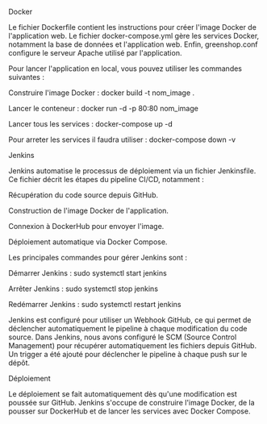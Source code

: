 Docker

Le fichier Dockerfile contient les instructions pour créer l'image Docker de l'application web. Le fichier docker-compose.yml gère les services Docker, notamment la base de données et l'application web. Enfin, greenshop.conf configure le serveur Apache utilisé par l'application.

Pour lancer l'application en local, vous pouvez utiliser les commandes suivantes :

Construire l'image Docker : docker build -t nom_image .

Lancer le conteneur : docker run -d -p 80:80 nom_image

Lancer tous les services : docker-compose up -d

Pour arreter les services il faudra utiliser : docker-compose down -v

Jenkins

Jenkins automatise le processus de déploiement via un fichier Jenkinsfile. Ce fichier décrit les étapes du pipeline CI/CD, notamment :

Récupération du code source depuis GitHub.

Construction de l'image Docker de l'application.

Connexion à DockerHub pour envoyer l'image.

Déploiement automatique via Docker Compose.

Les principales commandes pour gérer Jenkins sont :

Démarrer Jenkins : sudo systemctl start jenkins

Arrêter Jenkins : sudo systemctl stop jenkins

Redémarrer Jenkins : sudo systemctl restart jenkins

Jenkins est configuré pour utiliser un Webhook GitHub, ce qui permet de déclencher automatiquement le pipeline à chaque modification du code source.
Dans Jenkins, nous avons configuré le SCM (Source Control Management) pour récupérer automatiquement les fichiers depuis GitHub.
Un trigger a été ajouté pour déclencher le pipeline à chaque push sur le dépôt.

Déploiement

Le déploiement se fait automatiquement dès qu'une modification est poussée sur GitHub. Jenkins s'occupe de construire l'image Docker, de la pousser sur DockerHub et de lancer les services avec Docker Compose.





